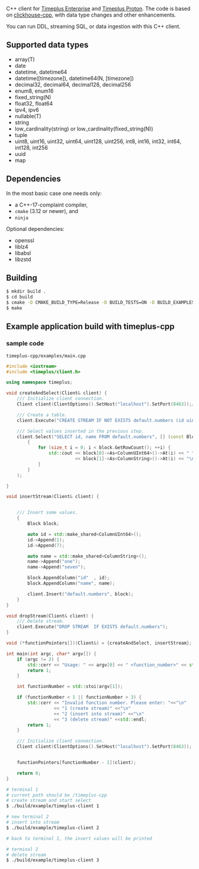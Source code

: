C++ client for [Timeplus Enterprise](https://www.timeplus.com/) and [Timeplus Proton](https://github.com/timeplus-io/proton). The code is based on [clickhouse-cpp](https://github.com/ClickHouse/clickhouse-cpp/), with data type changes and other enhancements.

You can run DDL, streaming SQL, or data ingestion with this C++ client.

## Supported data types

* array(T)
* date
* datetime, datetime64
* datetime([timezone]), datetime64(N, [timezone])
* decimal32, decimal64, decimal128, decimal256
* enum8, enum16
* fixed_string(N)
* float32, float64
* ipv4, ipv6
* nullable(T)
* string
* low_cardinality(string) or low_cardinality(fixed_string(N))
* tuple
* uint8, uint16, uint32, uint64, uint128, uint256, int8, int16, int32, int64, int128, int256
* uuid
* map

## Dependencies
In the most basic case one needs only:
- a C++-17-complaint compiler,
- `cmake` (3.12 or newer), and
- `ninja`

Optional dependencies:
- openssl
- liblz4
- libabsl
- libzstd


## Building

```sh
$ mkdir build .
$ cd build
$ cmake -D CMAKE_BUILD_TYPE=Release -D BUILD_TESTS=ON -D BUILD_EXAMPLES=ON -D BUILD_GTEST=ON ..
$ make
```


## Example application build with timeplus-cpp

### sample code


```
timeplus-cpp/examples/main.cpp
``` 

```cpp
#include <iostream>
#include <timeplus/client.h>

using namespace timeplus;

void createAndSelect(Client& client) {
    /// Initialize client connection.
    Client client(ClientOptions().SetHost("localhost").SetPort(8463));// your server's port

    /// Create a table.
    client.Execute("CREATE STREAM IF NOT EXISTS default.numbers (id uint64, name string)");

    /// Select values inserted in the previous step.
    client.Select("SELECT id, name FROM default.numbers", [] (const Block& block)
        {
            for (size_t i = 0; i < block.GetRowCount(); ++i) {
                std::cout << block[0]->As<ColumnUInt64>()->At(i) << " "
                          << block[1]->As<ColumnString>()->At(i) << "\n";
            }
        }
    );

}

void insertStream(Client& client) {


    /// Insert some values.
    {
        Block block;

        auto id = std::make_shared<ColumnUInt64>();
        id->Append(1);
        id->Append(7);

        auto name = std::make_shared<ColumnString>();
        name->Append("one");
        name->Append("seven");

        block.AppendColumn("id"  , id);
        block.AppendColumn("name", name);

        client.Insert("default.numbers", block);
    }
}

void dropStream(Client& client) {
    /// Delete stream.
    client.Execute("DROP STREAM  IF EXISTS default.numbers");
}

void (*functionPointers[])(Client&) = {createAndSelect, insertStream};

int main(int argc, char* argv[]) {
    if (argc != 2) {
        std::cerr << "Usage: " << argv[0] << " <function_number>" << std::endl;
        return 1;
    }

    int functionNumber = std::stoi(argv[1]);

    if (functionNumber < 1 || functionNumber > 3) {
        std::cerr << "Invalid function number. Please enter: "<<"\n"
                  << "1 (create stream)" <<"\n"
                  << "2 (insert into stream)" <<"\n"
                  << "3 (delete stream)" <<std::endl;
        return 1;
    }

    /// Initialize client connection.
    Client client(ClientOptions().SetHost("localhost").SetPort(8463));


    functionPointers[functionNumber - 1](client);

    return 0;
}
```



```sh
# terminal 1
# current path should be /timeplus-cpp
# create stream and start select
$ ./build/example/timeplus-client 1

# new terminal 2
# insert into stream
$ ./build/example/timeplus-client 2

# back to terminal 1, the insert values will be printed

# terminal 2
# delete stream
$ ./build/example/timeplus-client 3
```
